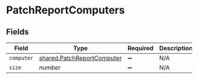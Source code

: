 # PatchReportComputers


## Fields

| Field                                                                           | Type                                                                            | Required                                                                        | Description                                                                     | Example                                                                         |
| ------------------------------------------------------------------------------- | ------------------------------------------------------------------------------- | ------------------------------------------------------------------------------- | ------------------------------------------------------------------------------- | ------------------------------------------------------------------------------- |
| `computer`                                                                      | [shared.PatchReportComputer](../../../sdk/models/shared/patchreportcomputer.md) | :heavy_minus_sign:                                                              | N/A                                                                             |                                                                                 |
| `size`                                                                          | *number*                                                                        | :heavy_minus_sign:                                                              | N/A                                                                             | 1                                                                               |